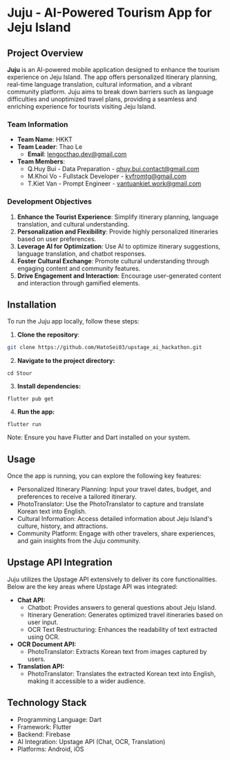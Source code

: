# Juju - AI-Powered Tourism App for Jeju Island

## Project Overview

**Juju** is an AI-powered mobile application designed to enhance the tourism experience on Jeju Island. The app offers personalized itinerary planning, real-time language translation, cultural information, and a vibrant community platform. Juju aims to break down barriers such as language difficulties and unoptimized travel plans, providing a seamless and enriching experience for tourists visiting Jeju Island.

### Team Information
- **Team Name**: HKKT
- **Team Leader**: Thao Le
  - **Email**: lengocthao.dev@gmail.com
- **Team Members**:
  - Q.Huy Bui - Data Preparation - qhuy.bui.contact@gmail.com
  - M.Khoi Vo - Fullstack Developer - kvfromtg@gmail.com
  - T.Kiet Van - Prompt Engineer - vantuankiet.work@gmail.com

### Development Objectives
1. **Enhance the Tourist Experience**: Simplify itinerary planning, language translation, and cultural understanding.
2. **Personalization and Flexibility**: Provide highly personalized itineraries based on user preferences.
3. **Leverage AI for Optimization**: Use AI to optimize itinerary suggestions, language translation, and chatbot responses.
4. **Foster Cultural Exchange**: Promote cultural understanding through engaging content and community features.
5. **Drive Engagement and Interaction**: Encourage user-generated content and interaction through gamified elements.

## Installation

To run the Juju app locally, follow these steps:

1. **Clone the repository**:
```bash
git clone https://github.com/HatoSei03/upstage_ai_hackathon.git
```
2. **Navigate to the project directory:**
```
cd Stour
```
3. **Install dependencies:**
```
flutter pub get
```
4. **Run the app:**
```
flutter run
```

Note: Ensure you have Flutter and Dart installed on your system. 


## Usage
Once the app is running, you can explore the following key features:

- Personalized Itinerary Planning: Input your travel dates, budget, and preferences to receive a tailored itinerary.
- PhotoTranslator: Use the PhotoTranslator to capture and translate Korean text into English.
- Cultural Information: Access detailed information about Jeju Island's culture, history, and attractions.
- Community Platform: Engage with other travelers, share experiences, and gain insights from the Juju community.

## Upstage API Integration
Juju utilizes the Upstage API extensively to deliver its core functionalities. Below are the key areas where Upstage API was integrated:

- **Chat API:**
  - Chatbot: Provides answers to general questions about Jeju Island.
  - Itinerary Generation: Generates optimized travel itineraries based on user input.
  - OCR Text Restructuring: Enhances the readability of text extracted using OCR.
- **OCR Document API:**
  - PhotoTranslator: Extracts Korean text from images captured by users.
- **Translation API:**
  - PhotoTranslator: Translates the extracted Korean text into English, making it accessible to a wider audience.

## Technology Stack
- Programming Language: Dart
- Framework: Flutter
- Backend: Firebase
- AI Integration: Upstage API (Chat, OCR, Translation)
- Platforms: Android, iOS
